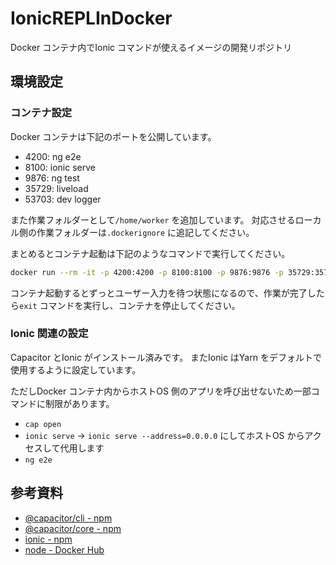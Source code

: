 # IonicREPLInDocker
Docker コンテナ内でIonic コマンドが使えるイメージの開発リポジトリ


## 環境設定
### コンテナ設定
Docker コンテナは下記のポートを公開しています。

* 4200: ng e2e
* 8100: ionic serve
* 9876: ng test
* 35729: liveload
* 53703: dev logger

また作業フォルダーとして```/home/worker``` を追加しています。
対応させるローカル側の作業フォルダーは```.dockerignore``` に追記してください。

まとめるとコンテナ起動は下記のようなコマンドで実行してください。

``` bash
docker run --rm -it -p 4200:4200 -p 8100:8100 -p 9876:9876 -p 35729:35729 -p 53703:53703 -v [local path]:/home/worker tshion/ionic-repl:[tag]
```

コンテナ起動するとずっとユーザー入力を待つ状態になるので、作業が完了したら```exit``` コマンドを実行し、コンテナを停止してください。

### Ionic 関連の設定
Capacitor とIonic がインストール済みです。
またIonic はYarn をデフォルトで使用するように設定しています。

ただしDocker コンテナ内からホストOS 側のアプリを呼び出せないため一部コマンドに制限があります。

* ```cap open```
* ```ionic serve``` → ```ionic serve --address=0.0.0.0``` にしてホストOS からアクセスして代用します
* ```ng e2e```


## 参考資料
* [@capacitor/cli  -  npm](https://www.npmjs.com/package/@capacitor/cli)
* [@capacitor/core  -  npm](https://www.npmjs.com/package/@capacitor/core)
* [ionic  -  npm](https://www.npmjs.com/package/ionic)
* [node - Docker Hub](https://hub.docker.com/_/node/)
